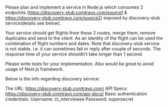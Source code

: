 Please plan and implement a service in Node.js which consumes 2 endpoints (https://discovery-stub.comtravo.com/source1 & https://discovery-stub.comtravo.com/source2) exposed by discovery-stub service(details see below).

Your service should get flights from these 2 routes, merge them, remove duplicates and send to the client.
As an identity of the flight can be used the combination of flight numbers and dates.
Note that discovery-stub service is not stable, i.e. it can sometimes fail or reply after couple of seconds. 
The response time of your service shouldn't take longer than 1 second.

Please write tests for your implementation. Also would be great to avoid usage of Nest.js framework.

Below is the info regarding discovery service:

The URL: https://discovery-stub.comtravo.com/
API Specs: https://discovery-stub.comtravo.com/api-docs/
Basic authentication credentials:
    Username: ct_interviewee
    Password: supersecret